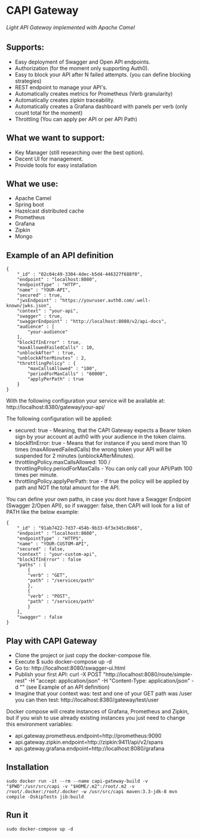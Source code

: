 # CAPI Gateway
###### Light API Gateway implemented with Apache Camel

## Supports:
* Easy deployment of Swagger and Open API endpoints.
* Authorization (for the moment only supporting Auth0).
* Easy to block your API after N failed attempts. (you can define blocking strategies)
* REST endpoint to manage your API's.
* Automatically creates metrics for Prometheus (Verb granularity)
* Automatically creates zipkin traceability.
* Automatically creates a Grafana dashboard with panels per verb (only count total for the moment)
* Throttling (You can apply per API or per API Path)

## What we want to support:
* Key Manager (still researching over the best option).
* Decent UI for management.
* Provide tools for easy installation 

## What we use:
* Apache Camel
* Spring boot
* Hazelcast distributed cache
* Prometheus
* Grafana
* Zipkin
* Mongo

## Example of an API definition

    {
        "_id" : "02c04c49-3304-4dec-b5d4-446327f688f0",
        "endpoint" : "localhost:8080",
        "endpointType" : "HTTP",
        "name" : "YOUR-API",
        "secured" : true,
        "jwsEndpoint" : "https://youruser.auth0.com/.well-known/jwks.json",
        "context" : "your-api",
        "swagger" : true,
        "swaggerEndpoint" : "http://localhost:8080/v2/api-docs",
        "audience" : [ 
            "your-audience"
        ],
        "blockIfInError" : true,
        "maxAllowedFailedCalls" : 10,
        "unblockAfter" : true,
        "unblockAfterMinutes" : 2,
        "throttlingPolicy" : {
            "maxCallsAllowed" : "100",
            "periodForMaxCalls" : "60000",
            "applyPerPath" : true
        }
    }

With the following configuration your service will be available at: http://localhost:8380/gateway/your-api/

The following configuration will be applied:
* secured: true - Meaning, that the CAPI Gateway expects a Bearer token sign by your account at auth0 with your audience in the token claims.
* blockIfInError: true - Means that for instance if you send more than 10 times (maxAllowedFailedCalls) the wrong token your API will be suspended for 2 minutes (unblockAfterMinutes).
* throttlingPolicy.maxCallsAllowed: 100 / throttlingPolicy.periodForMaxCalls - You can only call your API/Path 100 times per minute.
* throttlingPolicy.applyPerPath: true - If true the policy will be applied by path and NOT the total amount for the API.

You can define your own paths, in case you dont have a Swagger Endpoint (Swagger 2/Open API), so if swagger: false, then CAPI will look for a list of PATH like the below example:

    {
        "_id" : "91ab7422-7d37-454b-9b33-6f3e345c8b66",
        "endpoint" : "localhost:8080",
        "endpointType" : "HTTPS",
        "name" : "YOUR-CUSTOM-API",
        "secured" : false,
        "context" : "your-custom-api",
        "blockIfInError" : false
        "paths" : [ 
            {
            "verb" : "GET",
            "path" : "/services/path"
            },
            {
            "verb" : "POST",
            "path" : "/services/path"
            }
        ],
        "swagger" : false
    }

## Play with CAPI Gateway
* Clone the project or just copy the docker-compose file.
* Execute
    $ sudo docker-compose up -d
* Go to: http://localhost:8080/swagger-ui.html
* Publish your first API: 
    curl -X POST "http://localhost:8080/route/simple-rest" -H "accept: application/json" -H "Content-Type: application/json" -d "<your-api>" (see Example of an API definition)
* Imagine that your context was: test and one of your GET path was /user you can then test: http://localhost:8380/gateway/test/user

Docker compose will create instances of Grafana, Prometheus and Zipkin, but if you wish to use already existing instances you just need to change this environment variables:

* api.gateway.prometheus.endpoint=http://prometheus:9090
* api.gateway.zipkin.endpoint=http://zipkin:9411/api/v2/spans
* api.gateway.grafana.endpoint=http://localhost:8080/grafana


## Installation

    sudo docker run -it --rm --name capi-gateway-build -v "$PWD":/usr/src/capi -v "$HOME/.m2":/root/.m2 -v /root/.docker:/root/.docker -w /usr/src/capi maven:3.3-jdk-8 mvn compile -DskipTests jib:build

## Run it

    sudo docker-compose up -d    